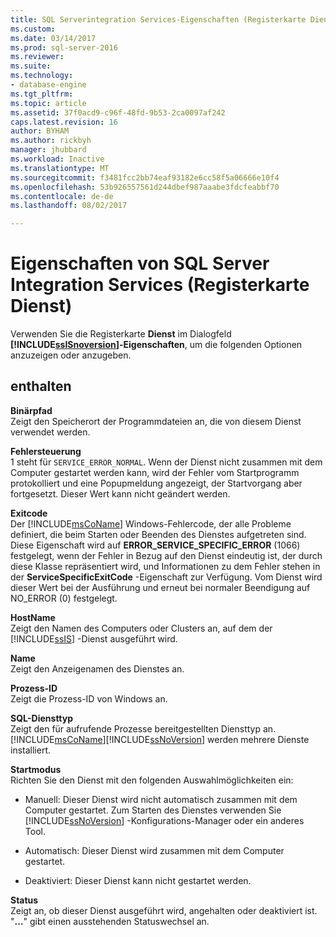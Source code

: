 ```yaml
---
title: SQL Serverintegration Services-Eigenschaften (Registerkarte Dienst) | Microsoft Docs
ms.custom: 
ms.date: 03/14/2017
ms.prod: sql-server-2016
ms.reviewer: 
ms.suite: 
ms.technology:
- database-engine
ms.tgt_pltfrm: 
ms.topic: article
ms.assetid: 37f0acd9-c96f-48fd-9b53-2ca0097af242
caps.latest.revision: 16
author: BYHAM
ms.author: rickbyh
manager: jhubbard
ms.workload: Inactive
ms.translationtype: MT
ms.sourcegitcommit: f3481fcc2bb74eaf93182e6cc58f5a06666e10f4
ms.openlocfilehash: 53b926557561d244dbef987aaabe3fdcfeabbf70
ms.contentlocale: de-de
ms.lasthandoff: 08/02/2017

---
```

# <a name="sql-server-integration-services-properties-service-tab"></a>Eigenschaften von SQL Server Integration Services (Registerkarte Dienst)
  Verwenden Sie die Registerkarte **Dienst** im Dialogfeld **[!INCLUDE[ssISnoversion](../../includes/ssisnoversion-md.md)]-Eigenschaften**, um die folgenden Optionen anzuzeigen oder anzugeben.  
  
## <a name="options"></a>enthalten  
 **Binärpfad**  
 Zeigt den Speicherort der Programmdateien an, die von diesem Dienst verwendet werden.  
  
 **Fehlersteuerung**  
 1 steht für `SERVICE_ERROR_NORMAL`. Wenn der Dienst nicht zusammen mit dem Computer gestartet werden kann, wird der Fehler vom Startprogramm protokolliert und eine Popupmeldung angezeigt, der Startvorgang aber fortgesetzt. Dieser Wert kann nicht geändert werden.  
  
 **Exitcode**  
 Der [!INCLUDE[msCoName](../../includes/msconame-md.md)] Windows-Fehlercode, der alle Probleme definiert, die beim Starten oder Beenden des Dienstes aufgetreten sind. Diese Eigenschaft wird auf **ERROR_SERVICE_SPECIFIC_ERROR** (1066) festgelegt, wenn der Fehler in Bezug auf den Dienst eindeutig ist, der durch diese Klasse repräsentiert wird, und Informationen zu dem Fehler stehen in der **ServiceSpecificExitCode** -Eigenschaft zur Verfügung. Vom Dienst wird dieser Wert bei der Ausführung und erneut bei normaler Beendigung auf NO_ERROR (0) festgelegt.  
  
 **HostName**  
 Zeigt den Namen des Computers oder Clusters an, auf dem der [!INCLUDE[ssIS](../../includes/ssis-md.md)] -Dienst ausgeführt wird.  
  
 **Name**  
 Zeigt den Anzeigenamen des Dienstes an.  
  
 **Prozess-ID**  
 Zeigt die Prozess-ID von Windows an.  
  
 **SQL-Diensttyp**  
 Zeigt den für aufrufende Prozesse bereitgestellten Diensttyp an. [!INCLUDE[msCoName](../../includes/msconame-md.md)][!INCLUDE[ssNoVersion](../../includes/ssnoversion-md.md)] werden mehrere Dienste installiert.  
  
 **Startmodus**  
 Richten Sie den Dienst mit den folgenden Auswahlmöglichkeiten ein:  
  
-   Manuell: Dieser Dienst wird nicht automatisch zusammen mit dem Computer gestartet. Zum Starten des Dienstes verwenden Sie [!INCLUDE[ssNoVersion](../../includes/ssnoversion-md.md)] -Konfigurations-Manager oder ein anderes Tool.  
  
-   Automatisch: Dieser Dienst wird zusammen mit dem Computer gestartet.  
  
-   Deaktiviert: Dieser Dienst kann nicht gestartet werden.  
  
 **Status**  
 Zeigt an, ob dieser Dienst ausgeführt wird, angehalten oder deaktiviert ist. "**…**" gibt einen ausstehenden Statuswechsel an.  
  
  

